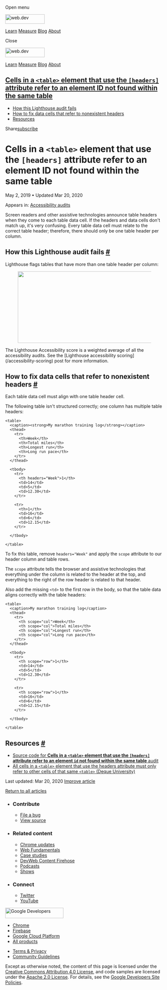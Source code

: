 <span class="w-tooltip w-tooltip--left">Open menu</span>

<a href="/" class="gc-analytics-event header-default__logo-link"><img src="/images/lockup.svg" alt="web.dev" class="header-default__logo" width="125" height="30" /></a>

<a href="/learn/" class="gc-analytics-event header-default__link">Learn</a> <a href="/measure/" class="gc-analytics-event header-default__link">Measure</a> <a href="/blog/" class="gc-analytics-event header-default__link">Blog</a> <a href="/about/" class="gc-analytics-event header-default__link">About</a>

<span class="w-tooltip">Close</span>

<a href="/" class="gc-analytics-event"><img src="/images/lockup.svg" alt="web.dev" class="drawer-default__logo" width="125" height="30" /></a>

<a href="/learn/" class="gc-analytics-event drawer-default__link">Learn</a> <a href="/measure/" class="gc-analytics-event drawer-default__link">Measure</a> <a href="/blog/" class="gc-analytics-event drawer-default__link">Blog</a> <a href="/about/" class="gc-analytics-event drawer-default__link">About</a>

<a href="#cells-in-a-lesscodegreaterandlttableandgtlesscodegreater-element-that-use-the-lesscodegreaterheaderslesscodegreater-attribute-refer-to-an-element-id-not-found-within-the-same-table" class="w-toc__header--link">Cells in a <code>&lt;table&gt;</code> element that use the <code>[headers]</code> attribute refer to an element ID not found within the same table</a>
----------------------------------------------------------------------------------------------------------------------------------------------------------------------------------------------------------------------------------------------------------------------------------------------------------------------------------------------------------------------------------

-   [How this Lighthouse audit fails](#how-this-lighthouse-audit-fails)
-   [How to fix data cells that refer to nonexistent headers](#how-to-fix-data-cells-that-refer-to-nonexistent-headers)
-   [Resources](#resources)

Share<a href="/newsletter/" class="gc-analytics-event w-actions__fab w-actions__fab--subscribe"><span>subscribe</span></a>

Cells in a `<table>` element that use the `[headers]` attribute refer to an element ID not found within the same table
======================================================================================================================

May 2, 2019 <span class="w-author__separator">•</span> Updated Mar 20, 2020

<span class="w-post-signpost__title">Appears in:</span> <a href="/lighthouse-accessibility" class="w-post-signpost__link">Accessibility audits</a>

Screen readers and other assistive technologies announce table headers when they come to each table data cell. If the headers and data cells don't match up, it's very confusing. Every table data cell must relate to the correct table header; therefore, there should only be one table header per column.

How this Lighthouse audit fails <a href="#how-this-lighthouse-audit-fails" class="w-headline-link">#</a>
--------------------------------------------------------------------------------------------------------

Lighthouse flags tables that have more than one table header per column:

<figure><img src="https://web-dev.imgix.net/image/tcFciHGuF3MxnTr1y5ue01OGLBn2/RI3y7LU6YECI6AdOw5GC.png?auto=format" class="w-screenshot" sizes="(min-width: 800px) 800px, calc(100vw - 48px)" srcset="https://web-dev.imgix.net/image/tcFciHGuF3MxnTr1y5ue01OGLBn2/RI3y7LU6YECI6AdOw5GC.png?auto=format&amp;w=200 200w, https://web-dev.imgix.net/image/tcFciHGuF3MxnTr1y5ue01OGLBn2/RI3y7LU6YECI6AdOw5GC.png?auto=format&amp;w=228 228w, https://web-dev.imgix.net/image/tcFciHGuF3MxnTr1y5ue01OGLBn2/RI3y7LU6YECI6AdOw5GC.png?auto=format&amp;w=260 260w, https://web-dev.imgix.net/image/tcFciHGuF3MxnTr1y5ue01OGLBn2/RI3y7LU6YECI6AdOw5GC.png?auto=format&amp;w=296 296w, https://web-dev.imgix.net/image/tcFciHGuF3MxnTr1y5ue01OGLBn2/RI3y7LU6YECI6AdOw5GC.png?auto=format&amp;w=338 338w, https://web-dev.imgix.net/image/tcFciHGuF3MxnTr1y5ue01OGLBn2/RI3y7LU6YECI6AdOw5GC.png?auto=format&amp;w=385 385w, https://web-dev.imgix.net/image/tcFciHGuF3MxnTr1y5ue01OGLBn2/RI3y7LU6YECI6AdOw5GC.png?auto=format&amp;w=439 439w, https://web-dev.imgix.net/image/tcFciHGuF3MxnTr1y5ue01OGLBn2/RI3y7LU6YECI6AdOw5GC.png?auto=format&amp;w=500 500w, https://web-dev.imgix.net/image/tcFciHGuF3MxnTr1y5ue01OGLBn2/RI3y7LU6YECI6AdOw5GC.png?auto=format&amp;w=571 571w, https://web-dev.imgix.net/image/tcFciHGuF3MxnTr1y5ue01OGLBn2/RI3y7LU6YECI6AdOw5GC.png?auto=format&amp;w=650 650w, https://web-dev.imgix.net/image/tcFciHGuF3MxnTr1y5ue01OGLBn2/RI3y7LU6YECI6AdOw5GC.png?auto=format&amp;w=741 741w, https://web-dev.imgix.net/image/tcFciHGuF3MxnTr1y5ue01OGLBn2/RI3y7LU6YECI6AdOw5GC.png?auto=format&amp;w=845 845w, https://web-dev.imgix.net/image/tcFciHGuF3MxnTr1y5ue01OGLBn2/RI3y7LU6YECI6AdOw5GC.png?auto=format&amp;w=964 964w, https://web-dev.imgix.net/image/tcFciHGuF3MxnTr1y5ue01OGLBn2/RI3y7LU6YECI6AdOw5GC.png?auto=format&amp;w=1098 1098w, https://web-dev.imgix.net/image/tcFciHGuF3MxnTr1y5ue01OGLBn2/RI3y7LU6YECI6AdOw5GC.png?auto=format&amp;w=1252 1252w, https://web-dev.imgix.net/image/tcFciHGuF3MxnTr1y5ue01OGLBn2/RI3y7LU6YECI6AdOw5GC.png?auto=format&amp;w=1428 1428w, https://web-dev.imgix.net/image/tcFciHGuF3MxnTr1y5ue01OGLBn2/RI3y7LU6YECI6AdOw5GC.png?auto=format&amp;w=1600 1600w" width="800" height="227" /></figure>The Lighthouse Accessibility score is a weighted average of all the accessibility audits. See the [Lighthouse accessibility scoring](/accessibility-scoring) post for more information.

How to fix data cells that refer to nonexistent headers <a href="#how-to-fix-data-cells-that-refer-to-nonexistent-headers" class="w-headline-link">#</a>
--------------------------------------------------------------------------------------------------------------------------------------------------------

Each table data cell must align with one table header cell.

The following table isn't structured correctly; one column has multiple table headers:

    <table>
      <caption><strong>My marathon training log</strong></caption>
      <thead>
        <tr>
          <th>Week</th>
          <th>Total miles</th>
          <th>Longest run</th>
          <th>Long run pace</th>
        </tr>
      </thead>

      <tbody>
        <tr>
          <th headers="Week">1</th>
          <td>14</td>
          <td>5</td>
          <td>12.30</td>
        </tr>

        <tr>
          <th>1</th>
          <td>16</td>
          <td>6</td>
          <td>12.15</td>
        </tr>

      </tbody>

    </table>

To fix this table, remove `headers="Week"` and apply the `scope` attribute to our header column and table rows.

The `scope` attribute tells the browser and assistive technologies that everything under the column is related to the header at the top, and everything to the right of the row header is related to that header.

Also add the missing `<td>` to the first row in the body, so that the table data aligns correctly with the table headers:

    <table>
      <caption>My marathon training log</caption>
      <thead>
        <tr>
          <th scope="col">Week</th>
          <th scope="col">Total miles</th>
          <th scope="col">Longest run</th>
          <th scope="col">Long run pace</th>
        </tr>
      </thead>

      <tbody>
        <tr>
          <th scope="row">1</th>
          <td>14</td>
          <td>5</td>
          <td>12.30</td>
        </tr>

        <tr>
          <th scope="row">1</th>
          <td>16</td>
          <td>6</td>
          <td>12.15</td>
        </tr>

      </tbody>

    </table>

Resources <a href="#resources" class="w-headline-link">#</a>
------------------------------------------------------------

-   [Source code for **Cells in a `<table>` element that use the `[headers]` attribute refer to an element `id` not found within the same table** audit](https://github.com/GoogleChrome/lighthouse/blob/master/lighthouse-core/audits/accessibility/td-headers-attr.js)
-   [All cells in a `<table>` element that use the headers attribute must only refer to other cells of that same `<table>` (Deque University)](https://dequeuniversity.com/rules/axe/3.3/td-headers-attr)

<span class="w-mr--sm">Last updated: Mar 20, 2020 </span>[Improve article](https://github.com/GoogleChrome/web.dev/blob/master/src/site/content/en/lighthouse-accessibility/td-headers-attr/index.md)

<a href="/lighthouse-accessibility" class="gc-analytics-event w-article-navigation__link w-article-navigation__link--back w-article-navigation__link--single">Return to all articles</a>

-   ### Contribute

    -   <a href="https://github.com/GoogleChrome/web.dev/issues/new?assignees=&amp;labels=bug&amp;template=bug_report.md&amp;title=" class="w-footer__linkbox-link">File a bug</a>
    -   <a href="https://github.com/googlechrome/web.dev" class="w-footer__linkbox-link">View source</a>

-   ### Related content

    -   <a href="https://blog.chromium.org/" class="w-footer__linkbox-link">Chrome updates</a>
    -   <a href="https://developers.google.com/web/" class="w-footer__linkbox-link">Web Fundamentals</a>
    -   <a href="https://developers.google.com/web/showcase/" class="w-footer__linkbox-link">Case studies</a>
    -   <a href="https://devwebfeed.appspot.com/" class="w-footer__linkbox-link">DevWeb Content Firehose</a>
    -   <a href="/podcasts/" class="w-footer__linkbox-link">Podcasts</a>
    -   <a href="/shows/" class="w-footer__linkbox-link">Shows</a>

-   ### Connect

    -   <a href="https://www.twitter.com/ChromiumDev" class="w-footer__linkbox-link">Twitter</a>
    -   <a href="https://www.youtube.com/user/ChromeDevelopers" class="w-footer__linkbox-link">YouTube</a>

<a href="https://developers.google.com/" class="w-footer__utility-logo-link"><img src="/images/lockup-color.png" alt="Google Developers" class="w-footer__utility-logo" width="185" height="33" /></a>

-   <a href="https://developer.chrome.com/" class="w-footer__utility-link">Chrome</a>
-   <a href="https://firebase.google.com/" class="w-footer__utility-link">Firebase</a>
-   <a href="https://cloud.google.com/" class="w-footer__utility-link">Google Cloud Platform</a>
-   <a href="https://developers.google.com/products" class="w-footer__utility-link">All products</a>

<!-- -->

-   <a href="https://policies.google.com/" class="w-footer__utility-link">Terms &amp; Privacy</a>
-   <a href="/community-guidelines/" class="w-footer__utility-link">Community Guidelines</a>

Except as otherwise noted, the content of this page is licensed under the [Creative Commons Attribution 4.0 License](https://creativecommons.org/licenses/by/4.0/), and code samples are licensed under the [Apache 2.0 License](https://www.apache.org/licenses/LICENSE-2.0). For details, see the [Google Developers Site Policies](https://developers.google.com/terms/site-policies).
